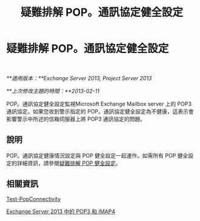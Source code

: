 ﻿---
title: 疑難排解 POP。通訊協定健全設定
TOCTitle: 疑難排解 POP。通訊協定健全設定
ms:assetid: 4a205a83-153a-4e93-a7af-43d2ab815809
ms:mtpsurl: https://technet.microsoft.com/zh-tw/library/ms.exch.scom.pop.protocol(v=EXCHG.150)
ms:contentKeyID: 53276402
ms.date: 03/07/2017
mtps_version: v=EXCHG.150
ms.translationtype: MT
---

# 疑難排解 POP。通訊協定健全設定

 

_**適用版本：**Exchange Server 2013, Project Server 2013_

_**上次修改主題的時間：**2013-02-11_

POP。通訊協定健全設定監視Microsoft Exchange Mailbox server 上的 POP3 通訊協定。如果您收到警示指定的 POP。通訊協定健全設定為不健康，這表示會影響警示中所述的信箱伺服器上將 POP3 通訊協定的問題。

## 說明

POP。通訊協定健康情況設定與 POP 健全設定一起運作。如需所有 POP 健全設定的詳細資訊，請參閱[疑難排解 POP 健全設定](troubleshooting-pop-health-set.md)。

## 相關資訊

[Test-PopConnectivity](https://technet.microsoft.com/zh-tw/library/bb738143\(v=exchg.150\))

[Exchange Server 2013 中的 POP3 和 IMAP4](https://technet.microsoft.com/zh-tw/library/jj657728\(v=exchg.150\))

